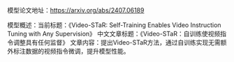 模型论文地址：https://arxiv.org/abs/2407.06189

模型概述：当前标题：《Video-STaR: Self-Training Enables Video Instruction Tuning with Any Supervision》
中文文章标题：《Video-STaR：自训练使视频指令调整具有任何监督》
文章内容：提出Video-STaR方法，通过自训练实现无需额外标注数据的视频指令微调，提升模型性能。
